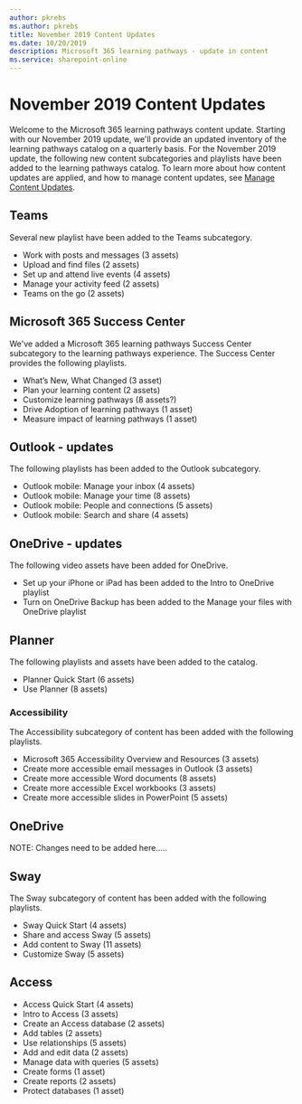 ```yaml
---
author: pkrebs
ms.author: pkrebs
title: November 2019 Content Updates
ms.date: 10/20/2019
description: Microsoft 365 learning pathways - update in content
ms.service: sharepoint-online
---
```


# November 2019 Content Updates
Welcome to the Microsoft 365 learning pathways content update. Starting with our November 2019 update, we'll provide an updated inventory of the learning pathways catalog on a quarterly basis. For the November 2019 update, the following new content subcategories and playlists have been added to the learning pathways catalog. To learn more about how content updates are applied, and how to manage content updates, see [Manage Content Updates](custom_contentupdatesmanage.md).    

## Teams
Several new playlist have been added to the Teams subcategory.
- Work with posts and messages (3 assets)
- Upload and find files (2 assets)
- Set up and attend live events (4 assets)
- Manage your activity feed (2 assets)
- Teams on the go (2 assets)

## Microsoft 365 Success Center
We've added a Microsoft 365 learning pathways Success Center subcategory to the learning pathways experience. The Success Center provides the following playlists.
- What’s New, What Changed (3 asset)
- Plan your learning content (2 assets)
- Customize learning pathways (8 assets?)
- Drive Adoption of learning pathways (1 asset)
- Measure impact of learning pathways (1 asset)

## Outlook - updates
The following playlists has been added to the Outlook subcategory. 
- Outlook mobile: Manage your inbox (4 assets)
- Outlook mobile: Manage your time (8 assets)
- Outlook mobile: People and connections (5 assets)
- Outlook mobile: Search and share (4 assets)

## OneDrive - updates
The following video assets have been added for OneDrive. 
- Set up your iPhone or iPad has been added to the Intro to OneDrive playlist
- Turn on OneDrive Backup has been added to the Manage your files with OneDrive playlist

## Planner
The following playlists and assets have been added to the catalog.  
- Planner Quick Start (6 assets)
- Use Planner (8 assets)

### Accessibility
The Accessibility subcategory of content has been added with the following playlists. 
- Microsoft 365 Accessibility Overview and Resources (3 assets)
- Create more accessible email messages in Outlook (3 assets)
- Create more accessible Word documents (8 assets)
- Create more accessible Excel workbooks (3 assets)
- Create more accessible slides in PowerPoint (5 assets)

## OneDrive
NOTE: Changes need to be added here.....

## Sway
The Sway subcategory of content has been added with the following playlists. 
- Sway Quick Start (4 assets)
- Share and access Sway (5 assets)
- Add content to Sway (11 assets)
- Customize Sway (5 assets)

## Access
- Access Quick Start (4 assets)
- Intro to Access (3 assets)
- Create an Access database (2 assets)
- Add tables (2 assets)
- Use relationships (5 assets)
- Add and edit data (2 assets)
- Manage data with queries (5 assets)
- Create forms (1 asset)
- Create reports (2 assets)
- Protect databases (1 asset)

